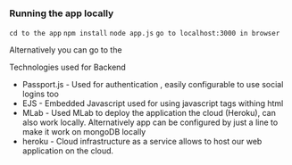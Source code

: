 ### Running the app locally

``` cd to the app ```
``` npm install ```
``` node app.js ```
``` go to localhost:3000 in browser ```

Alternatively you can go to the


Technologies used for Backend

* Passport.js - Used for authentication , easily configurable to use social logins too
* EJS -  Embedded Javascript used for using javascript tags withing html
* MLab - Used MLab to deploy the application the cloud (Heroku), can also work locally.
Alternatively app can be configured by just a line to make it work on mongoDB locally
* heroku - Cloud infrastructure as a service allows to host our web application on the cloud.